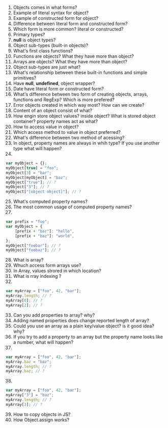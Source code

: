 1. Objects comes in what forms?
2. Example of literal syntax for object?
3. Example of constructed form for object?
4. Difference between literal form and constructed form?
5. Which form is more common? literal or constructed?
6. Primary types?
7. **null** is object types?
8. Object sub-types (built-in objects)?
9. What's first class functions?
10. Functions are objects? What they have more than object?
11. Arrays are objects? What they have more than object?
12. Object sub-types are just what?
13. What's relationship between these built-in functions and simple primitives?
14. Have **null**, **undefined**, object wrapper?
15. Date have literal form or constructed form?
16. What's difference between two form of creating objects, arrays, functions and RegExp? Which is more prefered?
17. Error objects created in which way most? How can we create?
18. Content of an object consist of what?
19. How engin store object values? inside object? What is stored object container? property names act as what?
20. How to access value in object?
21. Which access method to value in object preferred?
22. What's difference between two method of acessing?
23. In object, property names are always in whih type? If you use another type what will happen?
24.

```javascript
var myObject = {};
myObject[true] = "foo";
myObject[3] = "bar";
myObject[myObject] = "baz";
myObject["true"]; // ?
myObject["3"]; // ?
myObject["[object object]"]; // ?
```

25. What's computed property names?
26. The most common usage of computed property names?
27.

```javascript
var prefix = "foo";
var myObject = {
    [prefix + "bar"]: "hello",
    [prefix + "baz"]: "world",
};
myObject["foobar"]; // ?
myObject["foobaz"]; // ?
```

28. What is array?
29. Whuch access form arrays use?
30. In Array, values strored in which location?
31. What is rray indexing ?
32.

```javascript
var myArray = ["foo", 42, "bar"];
myArray.length; // ?
myArray[0]; // ?
myArray[2]; // ?
```

33. Can you add properties to array? why?
34. Adding named properties does change reported length of array?
35. Could you use an array as a plain key/value object? is it good idea? why?
36. If you try to add a property to an array but the property name looks like a number, what will happen?
37.

```javascript
var myArray = ["foo", 42, "bar"];
myArray.baz = "baz";
myArray.length; // ?
myArray.baz; // ?
```

38.

```javascript
var myArray = ["foo", 42, "bar"];
myArray["3"] = "baz";
myArray.length; // ?
myArray[3]; // ?
```

39. How to copy objects in JS?
40. How Object.assign works?

